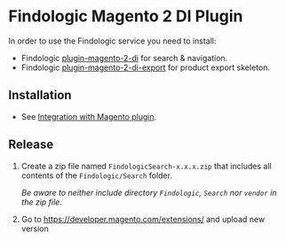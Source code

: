 # Findologic Magento 2 DI Plugin

In order to use the Findologic service you need to install:
* Findologic [plugin-magento-2-di](https://github.com/findologic/plugin-magento-2-di) for search & navigation.
* Findologic [plugin-magento-2-di-export](https://github.com/findologic/plugin-magento-2-di-export/) for product export skeleton.

## Installation
* See [Integration with Magento plugin](https://docs.findologic.com/doku.php?id=integration_documentation:magento).
 
## Release
1. Create a zip file named `FindologicSearch-x.x.x.zip` that includes all contents of the `Findologic/Search` folder.
   
   *Be aware to neither include directory `Findologic`, `Search` nor `vendor` in the zip file.*
1. Go to https://developer.magento.com/extensions/ and upload new version
